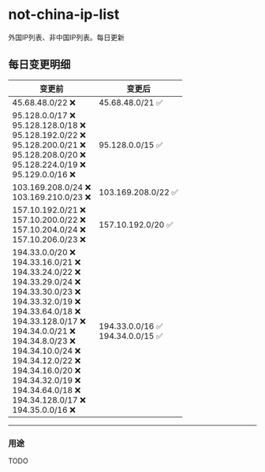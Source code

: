 # not-china-ip-list
外国IP列表、非中国IP列表。每日更新

每日变更明细
--------------------
|  变更前   | 变更后 |
|  ----  | ----  |
|  45.68.48.0/22 :x:  | 45.68.48.0/21 :white_check_mark: | 
|  95.128.0.0/17 :x: <br> 95.128.128.0/18 :x: <br> 95.128.192.0/22 :x: <br> 95.128.200.0/21 :x: <br> 95.128.208.0/20 :x: <br> 95.128.224.0/19 :x: <br> 95.129.0.0/16 :x: <br> | 95.128.0.0/15 :white_check_mark: | 
|  103.169.208.0/24 :x: <br> 103.169.210.0/23 :x: <br> | 103.169.208.0/22 :white_check_mark: | 
|  157.10.192.0/21 :x: <br> 157.10.200.0/22 :x: <br> 157.10.204.0/24 :x: <br> 157.10.206.0/23 :x: <br> | 157.10.192.0/20 :white_check_mark: | 
|  194.33.0.0/20 :x: <br> 194.33.16.0/21 :x: <br> 194.33.24.0/22 :x: <br> 194.33.29.0/24 :x: <br> 194.33.30.0/23 :x: <br> 194.33.32.0/19 :x: <br> 194.33.64.0/18 :x: <br> 194.33.128.0/17 :x: <br> 194.34.0.0/21 :x: <br> 194.34.8.0/23 :x: <br> 194.34.10.0/24 :x: <br> 194.34.12.0/22 :x: <br> 194.34.16.0/20 :x: <br> 194.34.32.0/19 :x: <br> 194.34.64.0/18 :x: <br> 194.34.128.0/17 :x: <br> 194.35.0.0/16 :x: <br> | 194.33.0.0/16 :white_check_mark: <br> 194.34.0.0/15 :white_check_mark: <br>  | 

--------------------
### 用途
TODO
